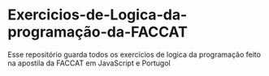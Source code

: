 # Exercicios-de-Logica-da-programação-da-FACCAT
Esse repositório guarda todos os exercícios de logica da programação feito na apostila da FACCAT em JavaScript e Portugol
